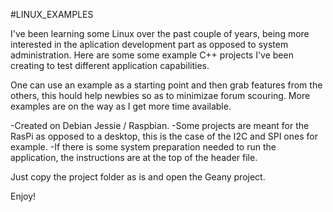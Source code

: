 #LINUX_EXAMPLES

I've been learning some Linux over the past couple of years, being more interested in the aplication development part as opposed to system administration.
Here are some some example C++ projects I've been creating to test different application capabilities. 

One can use an example as a starting point and then grab features from the others, this hould help newbies so as to minimizae forum scouring.
More examples are on the way as I get more time available.

-Created on Debian Jessie / Raspbian.
-Some projects are meant for the RasPi as opposed to a desktop, this is the case of the I2C and SPI ones for example.
-If there is some system preparation needed to run the application, the instructions are at the top of the header file.

Just copy the project folder as is and open the Geany project. 

Enjoy!
